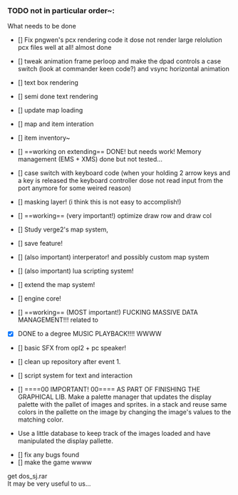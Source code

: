 ### TODO not in particular order~:
What needs to be done
- [] Fix pngwen's pcx rendering code it dose not render large relolution pcx files well at all! almost done
- [] tweak animation frame perloop and make the dpad controls a case switch (look at commander keen code?) and vsync horizontal animation
- [] text box rendering
- [] semi done text rendering
- [] update map loading
- [] map and item interation
- [] item inventory~
- [] ==working on extending== DONE! but needs work! Memory management (EMS + XMS) done but not tested...  
- [] case switch with keyboard code (when your holding 2 arrow keys and a key is released the keyboard controller dose not read input from the port anymore for some weired reason)  
- [] masking layer! (i think this is not easy to accomplish!)

- [] ==working== (very important!) optimize draw row and draw col

- [] Study verge2's map system,
- [] save feature!
- [] (also important) interperator! and possibly custom map system
- [] (also important) lua scripting system!
- [] extend the map system!
- [] engine core!
- [] ==working== (MOST important!) FUCKING MASSIVE DATA MANAGEMENT!!! related to
- [x] DONE to a degree MUSIC PLAYBACK!!!! WWWW
- [] basic SFX from opl2 + pc speaker!
- [] clean up repository after event 1.

- [] script system for text and interaction

- [] ====00 IMPORTANT! 00==== AS PART OF FINISHING THE GRAPHICAL LIB. Make a palette manager that updates the display palette with the pallet of images and sprites. in a stack and reuse same colors in the pallette on the image by changing the image's values to the matching color.
 * Use a little database to keep track of the images loaded and have manipulated the display pallette.

- [] fix any bugs found
- [] make the game wwww



get dos_sj.rar  
It may be very useful to us...  

